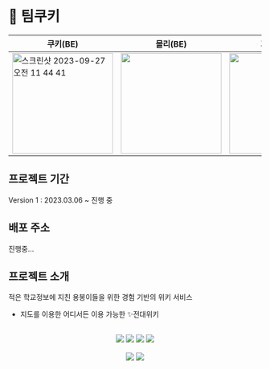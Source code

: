 # 🍪 팀쿠키
|쿠키(BE)|몰리(BE)|가여니(FE)|또리(FE)|루트(AOS)|
|------|---|---|---|--|
|<img width="200" alt="스크린샷 2023-09-27 오전 11 44 41" src="https://github.com/JNU-econovation/gikhub/assets/102847513/47f9eb46-b7e4-4e25-8f7d-75585ddad749">|<img src = https://github.com/JNU-econovation/gikhub/assets/102847513/22c19f61-bd41-460e-bc66-8dad6c774a87 width = 200>|<img src = https://github.com/JNU-econovation/gikhub/assets/102847513/182d0fbc-dfff-40eb-8032-4a9f88d14b6c width = 200>|<img width="200" alt="스크린샷 2023-09-27 오전 11 44 25" src="https://github.com/JNU-econovation/gikhub/assets/102847513/2433c9ce-22cf-433d-b96c-8189d46dfb23">|<img src = https://github.com/JNU-econovation/gikhub/assets/102847513/d6109dbb-446a-4bb2-b2ce-947c8521bbba width = 200>|

## 프로젝트 기간

Version 1 : 2023.03.06 ~ 진행 중

## 배포 주소

진행중...

## 프로젝트 소개

적은 학교정보에 지친 용봉이들을 위한 경험 기반의 위키 서비스
+ 지도를 이용한 어디서든 이용 가능한 ✨전대위키

<div align=center> 
	<br>  
		<img src="https://img.shields.io/badge/java-007396?style=for-the-badge&logo=java&logoColor=white">   
	  <img src="https://img.shields.io/badge/mysql-4479A1?style=for-the-badge&logo=mysql&logoColor=white">   
	  <img src="https://img.shields.io/badge/spring-6DB33F?style=for-the-badge&logo=spring&logoColor=white"> 
	  <img src="https://img.shields.io/badge/apache tomcat-F8DC75?style=for-the-badge&logo=apachetomcat&logoColor=white">
	<br>
	<br>  
	  <img src="https://img.shields.io/badge/github-181717?style=for-the-badge&logo=github&logoColor=white">
	  <img src="https://img.shields.io/badge/git-F05032?style=for-the-badge&logo=git&logoColor=white">
	<br>
</div>
